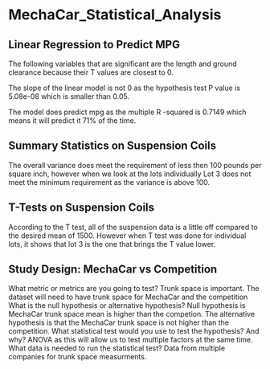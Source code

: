 # MechaCar_Statistical_Analysis

## Linear Regression to Predict MPG

The following variables that are significant are the length and ground clearance because their T values are closest to 0. 

The slope of the linear model is not 0 as the hypothesis test P value is 5.08e-08 which is smaller than 0.05.

The model does predict mpg as the multiple R -squared is 0.7149 which means it will predict it 71% of the time.

## Summary Statistics on Suspension Coils

The overall variance does meet the requirement of less then 100 pounds per square inch, however when we look at the lots individually Lot 3 does not meet the minimum requirement as the variance is above 100.

## T-Tests on Suspension Coils

According to the T test, all of the suspension data is a little off compared to the desired mean of 1500. However when T test was done for individual lots, it shows that lot 3 is the one that brings the T value lower.

## Study Design: MechaCar vs Competition

What metric or metrics are you going to test? Trunk space is important. The dataset will need to have trunk space for MechaCar and the competition
What is the null hypothesis or alternative hypothesis? Null hypothesis is MechaCar trunk space mean is higher than the competion. The alternative hypothesis is that the MechaCar trunk space is not higher than the competition.
What statistical test would you use to test the hypothesis? And why? ANOVA as this will allow us to test multiple factors at the same time.
What data is needed to run the statistical test? Data from multiple companies for trunk space measurments.

